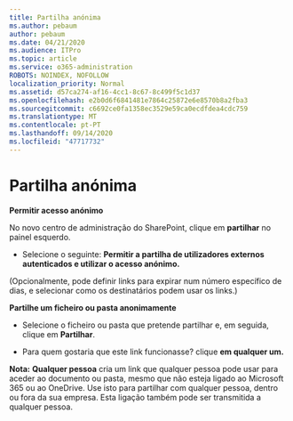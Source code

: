 ```yaml
---
title: Partilha anónima
ms.author: pebaum
author: pebaum
ms.date: 04/21/2020
ms.audience: ITPro
ms.topic: article
ms.service: o365-administration
ROBOTS: NOINDEX, NOFOLLOW
localization_priority: Normal
ms.assetid: d57ca274-af16-4cc1-8c67-8c499f5c1d37
ms.openlocfilehash: e2b0d6f6841481e7864c25872e6e8570b8a2fba3
ms.sourcegitcommit: c6692ce0fa1358ec3529e59ca0ecdfdea4cdc759
ms.translationtype: MT
ms.contentlocale: pt-PT
ms.lasthandoff: 09/14/2020
ms.locfileid: "47717732"
---
```

# <a name="anonymous-sharing"></a>Partilha anónima

 **Permitir acesso anónimo**
  
No novo centro de administração do SharePoint, clique em **partilhar** no painel esquerdo. 
  
- Selecione o seguinte: **Permitir a partilha de utilizadores externos autenticados e utilizar o acesso anónimo.**
  
(Opcionalmente, pode definir links para expirar num número específico de dias, e selecionar como os destinatários podem usar os links.)
    
 **Partilhe um ficheiro ou pasta anonimamente**
  
- Selecione o ficheiro ou pasta que pretende partilhar e, em seguida, clique em **Partilhar**. 
    
- Para quem gostaria que este link funcionasse? clique **em qualquer um.**
  
 **Nota:** **Qualquer pessoa** cria um link que qualquer pessoa pode usar para aceder ao documento ou pasta, mesmo que não esteja ligado ao Microsoft 365 ou ao OneDrive. Use isto para partilhar com qualquer pessoa, dentro ou fora da sua empresa. Esta ligação também pode ser transmitida a qualquer pessoa. 
    

